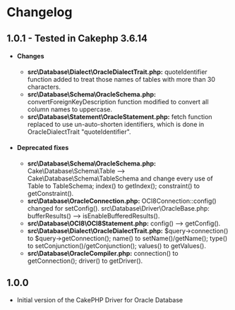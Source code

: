 # Changelog

## 1.0.1 - Tested in Cakephp 3.6.14
*  #### Changes
    * **src\Database\Dialect\OracleDialectTrait.php:** quoteIdentifier function added to treat those names of tables with more than 30 characters.
    * **src\Database\Schema\OracleSchema.php:** convertForeignKeyDescription function modified to convert all column names to uppercase.
    * **src\Database\Statement\OracleStatement.php:** fetch function replaced to use un-auto-shorten identifiers, which is done in OracleDialectTrait "quoteIdentifier".


*  #### Deprecated fixes
    * **src\Database\Schema\OracleSchema.php:** Cake\Database\Schema\Table --> Cake\Database\Schema\TableSchema and change every use of Table to TableSchema; index() to getIndex(); constraint() to getConstraint().
    * **src\Database\OracleConnection.php:** OCI8Connection::config() changed for setConfig().
    src\Database\Driver\OracleBase.php: bufferResults() --> isEnableBufferedResults().
    * **src\Database\OCI8\OCI8Statement.php:** config() --> getConfig().
    * **src\Database\Dialect\OracleDialectTrait.php:** $query->connection() to $query->getConnection(); name() to setName()/getName(); type() to setConjunction()/getConjunction(); values() to getValues().
    * **src\Database\OracleCompiler.php:** connection() to getConnection(); driver() to getDriver().


## 1.0.0
* Initial version of the CakePHP Driver for Oracle Database
